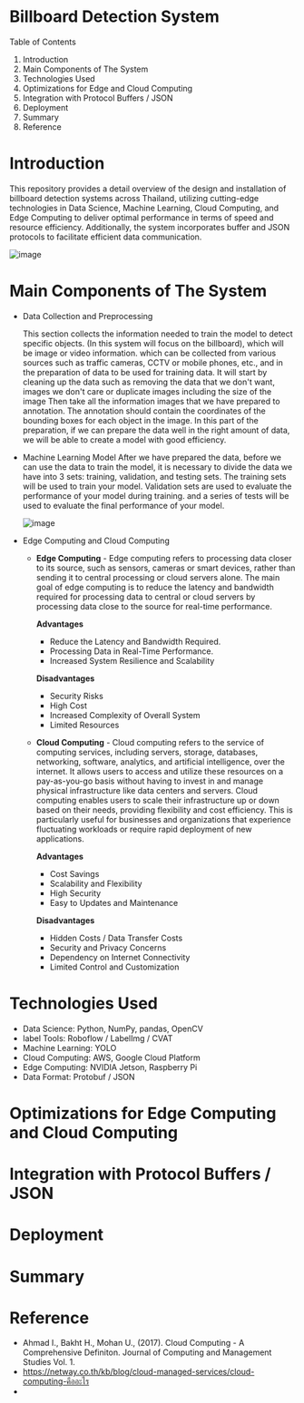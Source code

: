 # Billboard Detection System

Table of Contents
1. Introduction
2. Main Components of The System
3. Technologies Used
4. Optimizations for Edge and Cloud Computing
5. Integration with Protocol Buffers / JSON
6. Deployment
7. Summary
8. Reference

# Introduction
This repository provides a detail overview of the design and installation of billboard detection systems across Thailand, utilizing cutting-edge technologies in Data Science, Machine Learning, Cloud Computing, and Edge Computing to deliver optimal performance in terms of speed and resource efficiency. Additionally, the system incorporates buffer and JSON protocols to facilitate efficient data communication.

![image](https://user-images.githubusercontent.com/106796461/229883664-2e9b2386-b558-4a5f-ad83-13160d57274e.png)

# Main Components of The System
- Data Collection and Preprocessing
  
  This section collects the information needed to train the model to detect specific objects. (In this system will focus on the billboard), which will be image or video information. which can be collected from various sources such as traffic cameras, CCTV or mobile phones, etc., and in the preparation of data to be used for training data. It will start by cleaning up the data such as removing the data that we don't want, images we don't care or duplicate images including the size of the image Then take all the information images that we have prepared to annotation. The annotation should contain the coordinates of the bounding boxes for each object in the image. In this part of the preparation, if we can prepare the data well in the right amount of data, we will be able to create a model with good efficiency.
  
- Machine Learning Model
  After we have prepared the data, before we can use the data to train the model, it is necessary to divide the data we have into 3 sets: training, validation, and testing sets. The training sets will be used to train your model. Validation sets are used to evaluate the performance of your model during training. and a series of tests will be used to evaluate the final performance of your model.
   
  ![image](https://user-images.githubusercontent.com/106796461/230230410-b405694b-a450-47d1-83f8-f807d32e2997.png)
 
- Edge Computing and Cloud Computing
   - **Edge Computing** - Edge computing refers to processing data closer to its source, such as sensors, cameras or smart devices, rather than sending it to central processing or cloud servers alone. The main goal of edge computing is to reduce the latency and bandwidth required for processing data to central or cloud servers by processing data close to the source for real-time performance.
      
      **Advantages** 
      - Reduce the Latency and Bandwidth Required.
      - Processing Data in Real-Time Performance.
      - Increased System Resilience and Scalability
      
      **Disadvantages**
      - Security Risks
      - High Cost
      - Increased Complexity of Overall System
      - Limited Resources

  - **Cloud Computing** - Cloud computing refers to the service of computing services, including servers, storage, databases, networking, software, analytics, and artificial intelligence, over the internet. It allows users to access and utilize these resources on a pay-as-you-go basis without having to invest in and manage physical infrastructure like data centers and servers. Cloud computing enables users to scale their infrastructure up or down based on their needs, providing flexibility and cost efficiency. This is particularly useful for businesses and organizations that experience fluctuating workloads or require rapid deployment of new applications.
   
      **Advantages** 
      - Cost Savings
      - Scalability and Flexibility
      - High Security
      - Easy to Updates and Maintenance
      
      **Disadvantages**
      - Hidden Costs / Data Transfer Costs
      - Security and Privacy Concerns
      - Dependency on Internet Connectivity
      - Limited Control and Customization

# Technologies Used
 - Data Science: Python, NumPy, pandas, OpenCV
 - label Tools: Roboflow / LabelImg / CVAT
 - Machine Learning: YOLO
 - Cloud Computing: AWS, Google Cloud Platform
 - Edge Computing: NVIDIA Jetson, Raspberry Pi
 - Data Format: Protobuf / JSON


# Optimizations for Edge Computing and Cloud Computing


# Integration with Protocol Buffers / JSON


# Deployment


# Summary


# Reference
- Ahmad I., Bakht H., Mohan U., (2017). Cloud Computing - A Comprehensive Definiton. Journal of Computing and Management Studies Vol. 1.
- https://netway.co.th/kb/blog/cloud-managed-services/cloud-computing-คืออะไร
- 

